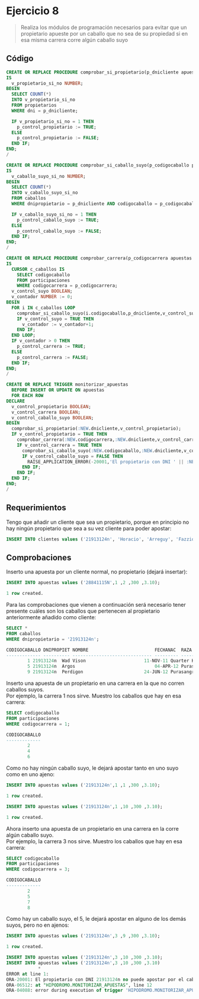 # Ejercicio 8

> Realiza los módulos de programación necesarios para evitar que un propietario apueste por un caballo que no sea de su propiedad si en esa misma carrera corre algún caballo suyo

## Código

```sql
CREATE OR REPLACE PROCEDURE comprobar_si_propietario(p_dnicliente apuestas.dnicliente%TYPE, p_control_propietario OUT BOOLEAN)
IS
  v_propietario_si_no NUMBER;
BEGIN
  SELECT COUNT(*)
  INTO v_propietario_si_no
  FROM propietarios
  WHERE dni = p_dnicliente;

  IF v_propietario_si_no = 1 THEN
    p_control_propietario := TRUE;
  ELSE
    p_control_propietario := FALSE;
  END IF;
END;
/
```

```sql
CREATE OR REPLACE PROCEDURE comprobar_si_caballo_suyo(p_codigocaballo participaciones.codigocaballo%TYPE, p_dnicliente apuestas.dnicliente%TYPE, p_control_caballo_suyo OUT BOOLEAN)
IS
  v_caballo_suyo_si_no NUMBER;
BEGIN
  SELECT COUNT(*)
  INTO v_caballo_suyo_si_no
  FROM caballos
  WHERE dnipropietario = p_dnicliente AND codigocaballo = p_codigocaballo;

  IF v_caballo_suyo_si_no = 1 THEN
    p_control_caballo_suyo := TRUE;
  ELSE
    p_control_caballo_suyo := FALSE;
  END IF;
END;
/
```

```sql
CREATE OR REPLACE PROCEDURE comprobar_carrera(p_codigocarrera apuestas.codigocarrera%TYPE, p_dnicliente apuestas.dnicliente%TYPE, p_control_carrera OUT BOOLEAN)
IS
  CURSOR c_caballos IS
    SELECT codigocaballo
    FROM participaciones
    WHERE codigocarrera = p_codigocarrera;
  v_control_suyo BOOLEAN;
  v_contador NUMBER := 0;
BEGIN
  FOR i IN c_caballos LOOP
    comprobar_si_caballo_suyo(i.codigocaballo,p_dnicliente,v_control_suyo);
    IF v_control_suyo = TRUE THEN
      v_contador := v_contador+1;
    END IF;
  END LOOP;
  IF v_contador > 0 THEN
    p_control_carrera := TRUE;
  ELSE
    p_control_carrera := FALSE;
  END IF;
END;
/
```

```sql
CREATE OR REPLACE TRIGGER monitorizar_apuestas
  BEFORE INSERT OR UPDATE ON apuestas
  FOR EACH ROW
DECLARE
  v_control_propietario BOOLEAN;
  v_control_carrera BOOLEAN;
  v_control_caballo_suyo BOOLEAN;
BEGIN
  comprobar_si_propietario(:NEW.dnicliente,v_control_propietario);
  IF v_control_propietario = TRUE THEN
    comprobar_carrera(:NEW.codigocarrera,:NEW.dnicliente,v_control_carrera);
    IF v_control_carrera = TRUE THEN
      comprobar_si_caballo_suyo(:NEW.codigocaballo,:NEW.dnicliente,v_control_caballo_suyo);
      IF v_control_caballo_suyo = FALSE THEN
        RAISE_APPLICATION_ERROR(-20001,'El propietario con DNI ' || :NEW.dnicliente || ' no puede apostar por el caballo con codigo ' || :NEW.codigocaballo || ' porque no es suyo');
      END IF;
    END IF;
  END IF;
END;
/
```

## Requerimientos

Tengo que añadir un cliente que sea un propietario, porque en principio no hay ningún propietario que sea a su vez cliente para poder apostar:

```sql
INSERT INTO clientes values ('21913124n', 'Horacio', 'Arreguy', 'Fazzio', 'Calle Real, 12', 'Cordoba', 'Cordoba','678123467');
```

## Comprobaciones

Inserto una apuesta por un cliente normal, no propietario (dejará insertar):

```sql
INSERT INTO apuestas values ('28841115N',1 ,2 ,300 ,3.10);

1 row created.
```

Para las comprobaciones que vienen a continuación será necesario tener presente cuáles son los caballos que pertenecen al propietario anteriormente añadido como cliente:

```sql
SELECT *
FROM caballos
WHERE dnipropietario = '21913124n';
```

```sql
CODIGOCABALLO DNIPROPIET NOMBRE 		                FECHANAC  RAZA
------------- ---------- ------------------------------ --------- ------------------------------
	    1 21913124n  Wad Vison		                11-NOV-11 Quarter Horse
	    5 21913124n  Argos		                        04-APR-12 Purasangre ingles
	    9 21913124n  Perdigon		                24-JUN-12 Purasangre espanol
```

Inserto una apuesta de un propietario en una carrera en la que no corren caballos suyos.  
Por ejemplo, la carrera 1 nos sirve. Muestro los caballos que hay en esa carrera:

```sql
SELECT codigocaballo
FROM participaciones
WHERE codigocarrera = 1;
```

```sql
CODIGOCABALLO
-------------
	    2
	    4
	    6
```

Como no hay ningún caballo suyo, le dejará apostar tanto en uno suyo como en uno ajeno:

```sql
INSERT INTO apuestas values ('21913124n',1 ,1 ,300 ,3.10);

1 row created.

INSERT INTO apuestas values ('21913124n',1 ,10 ,300 ,3.10);

1 row created.
```

Ahora inserto una apuesta de un propietario en una carrera en la corre algún caballo suyo.  
Por ejemplo, la carrera 3 nos sirve. Muestro los caballos que hay en esa carrera:

```sql
SELECT codigocaballo
FROM participaciones
WHERE codigocarrera = 3;
```

```sql
CODIGOCABALLO
-------------
	    2
	    5
	    7
	    8
```

Como hay un caballo suyo, el 5, le dejará apostar en alguno de los demás suyos, pero no en ajenos:

```sql
INSERT INTO apuestas values ('21913124n',3 ,9 ,300 ,3.10);

1 row created.

INSERT INTO apuestas values ('21913124n',3 ,10 ,300 ,3.10);
INSERT INTO apuestas values ('21913124n',3 ,10 ,300 ,3.10)
            *
ERROR at line 1:
ORA-20001: El propietario con DNI 21913124n no puede apostar por el caballo con codigo 10 porque no es suyo
ORA-06512: at "HIPODROMO.MONITORIZAR_APUESTAS", line 12
ORA-04088: error during execution of trigger 'HIPODROMO.MONITORIZAR_APUESTAS'
```
